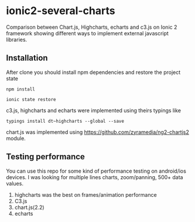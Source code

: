 # ionic2-several-charts

Comparison between Chart.js, Highcharts, echarts and c3.js on Ionic 2 framework
showing different ways to implement external javascript libraries.

## Installation
After clone you should install npm dependencies and restore the project state
```
npm install
```

```
ionic state restore
```

c3.js, highcharts and echarts were implemented using theirs typings like

```
typings install dt~highcharts --global --save
```
chart.js was implemented using https://github.com/zyramedia/ng2-chartjs2 module.


## Testing performance
You can use this repo for some kind of performance testing on android/ios devices.
I was looking for multiple lines charts, zoom/panning,  500+ data values.

1. highcharts was the best on frames/animation performance
2. C3.js 
3. chart.js(2.2) 
4. echarts
